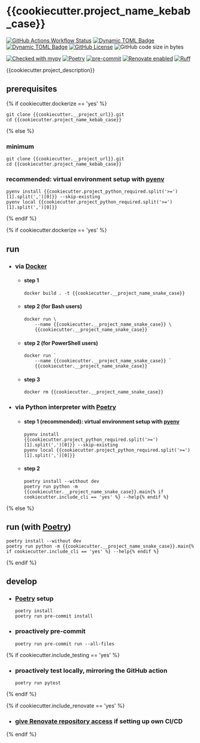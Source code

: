 # {{cookiecutter.project_name_kebab_case}}

[![GitHub Actions Workflow Status](https://img.shields.io/github/actions/workflow/status/atloo1/{{cookiecutter.project_name_kebab_case}}/ci.yaml)](https://github.com/atloo1/{{cookiecutter.project_name_kebab_case}}/actions/workflows/ci.yaml?query=branch%3Amain)
[![Dynamic TOML Badge](https://img.shields.io/badge/dynamic/toml?url=https%3A%2F%2Fraw.githubusercontent.com%2Fatloo1%2F{{cookiecutter.project_name_kebab_case}}%2Frefs%2Fheads%2Fmain%2Fpyproject.toml&query=%24.tool.poetry.dependencies.python&label=python)](https://github.com/atloo1/{{cookiecutter.project_name_kebab_case}}/blob/main/pyproject.toml)
[![Dynamic TOML Badge](https://img.shields.io/badge/dynamic/toml?url=https%3A%2F%2Fraw.githubusercontent.com%2Fatloo1%2F{{cookiecutter.project_name_kebab_case}}%2Frefs%2Fheads%2Fmain%2Fpyproject.toml&query=%24.tool.poetry.version&label=version)](https://github.com/atloo1/{{cookiecutter.project_name_kebab_case}}/blob/main/pyproject.toml)
[![GitHub License](https://img.shields.io/github/license/atloo1/{{cookiecutter.project_name_kebab_case}})](https://github.com/atloo1/{{cookiecutter.project_name_kebab_case}}/blob/main/LICENSE)
![GitHub code size in bytes](https://img.shields.io/github/languages/code-size/atloo1/{{cookiecutter.project_name_kebab_case}})

[![Checked with mypy](https://www.mypy-lang.org/static/mypy_badge.svg)](https://mypy-lang.org/)
[![Poetry](https://img.shields.io/endpoint?url=https://python-poetry.org/badge/v0.json)](https://python-poetry.org/)
[![pre-commit](https://img.shields.io/badge/pre--commit-enabled-brightgreen?logo=pre-commit&logoColor=white)](https://github.com/pre-commit/pre-commit)
[![Renovate enabled](https://img.shields.io/badge/renovate-enabled-brightgreen.svg)](https://renovatebot.com/)
[![Ruff](https://img.shields.io/endpoint?url=https://raw.githubusercontent.com/astral-sh/ruff/main/assets/badge/v2.json)](https://github.com/astral-sh/ruff)

{{cookiecutter.project_description}}

## prerequisites

{% if cookiecutter.dockerize == 'yes' %}

```
git clone {{cookiecutter.__project_url}}.git
cd {{cookiecutter.project_name_kebab_case}}
```

{% else %}

### minimum

```
git clone {{cookiecutter.__project_url}}.git
cd {{cookiecutter.project_name_kebab_case}}
```

### recommended: virtual environment setup with [pyenv](https://github.com/pyenv/pyenv?tab=readme-ov-file#installation)

```
pyenv install {{cookiecutter.project_python_required.split('>=')[1].split(',')[0]}} --skip-existing
pyenv local {{cookiecutter.project_python_required.split('>=')[1].split(',')[0]}}
```

{% endif %}

{% if cookiecutter.dockerize == 'yes' %}

## run

- ### via [Docker](https://docs.docker.com/get-started/get-docker/)

    - #### step 1

        ```
        docker build . -t {{cookiecutter.__project_name_snake_case}}
        ```

    - #### step 2 (for Bash users)

        ```
        docker run \
            --name {{cookiecutter.__project_name_snake_case}} \
            {{cookiecutter.__project_name_snake_case}}
        ```

    - #### step 2 (for PowerShell users)

        ```
        docker run `
            --name {{cookiecutter.__project_name_snake_case}} `
            {{cookiecutter.__project_name_snake_case}}
        ```

    - #### step 3

        ```
        docker rm {{cookiecutter.__project_name_snake_case}}
        ```

- ### via Python interpreter with [Poetry](https://python-poetry.org/docs/#installing-with-pipx)

    - #### step 1 (recommended): virtual environment setup with [pyenv](https://github.com/pyenv/pyenv?tab=readme-ov-file#installation)

        ```
        pyenv install {{cookiecutter.project_python_required.split('>=')[1].split(',')[0]}} --skip-existing
        pyenv local {{cookiecutter.project_python_required.split('>=')[1].split(',')[0]}}
        ```

    - #### step 2

        ```
        poetry install --without dev
        poetry run python -m {{cookiecutter.__project_name_snake_case}}.main{% if cookiecutter.include_cli == 'yes' %} --help{% endif %}
        ```

{% else %}

## run (with [Poetry](https://python-poetry.org/docs/#installing-with-pipx))

```
poetry install --without dev
poetry run python -m {{cookiecutter.__project_name_snake_case}}.main{% if cookiecutter.include_cli == 'yes' %} --help{% endif %}
```

{% endif %}

## develop

- ### [Poetry](https://python-poetry.org/docs/#installing-with-pipx) setup

    ```
    poetry install
    poetry run pre-commit install
    ```

- ### proactively pre-commit

    ```
    poetry run pre-commit run --all-files
    ```

{% if cookiecutter.include_testing == 'yes' %}

- ### proactively test locally, mirroring the GitHub action

    ```
    poetry run pytest
    ```

{% endif %}

{% if cookiecutter.include_renovate == 'yes' %}

- ### [give Renovate repository access](https://github.com/apps/renovate) if setting up own CI/CD

{% endif %}
